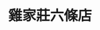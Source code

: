 ---
title: "雞家莊六條店"
description: "雞家莊六條店"
layout: shop
keywords:
  - 美食競賽
  - 台灣美食
  - 美食精選
datePublished: "2025-06-30"
dateModified: "2025-07-07"
city: "台北市"
district: "中山區"
address: "10491台北市中山區中山北路一段105巷9號"
phone: "0225418261"
geo: "25.05089158571083, 121.5230394197599"
google_map: "https://maps.app.goo.gl/YRiaNEMGCP71qED48"
footinder: "https://footinder.com.tw/%E5%8F%B0%E5%8C%97%E5%B8%82%E4%B8%AD%E5%B1%B1%E5%8D%80/30925/"
official: ""
award:
  - name: "500盤"
    year: "2024"
    entries:
      - dishes:
          - "三杯雞"
          - "三味雞"

---